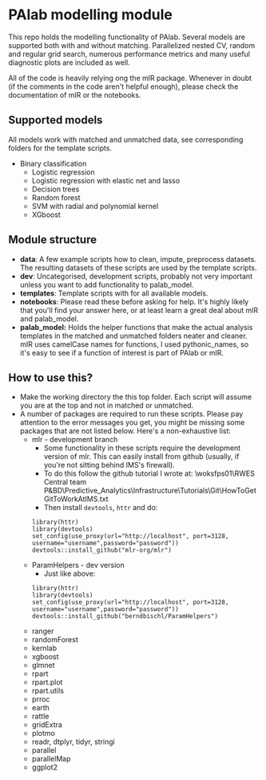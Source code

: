 # PAlab modelling module

This repo holds the modelling functionality of PAlab. Several models are supported both with and without matching. Parallelized nested CV, random and regular grid search, numerous performance metrics and many useful diagnostic plots are included as well.

All of the code is heavily relying ong the mlR package. Whenever in doubt (if the comments in the code aren't helpful enough), please check the documentation of mlR or the notebooks. 


## Supported models
All models work with matched and unmatched data, see corresponding folders for the template scripts.

* Binary classification
    * Logistic regression
    * Logistic regression with elastic net and lasso
    * Decision trees
    * Random forest
    * SVM with radial and polynomial kernel
    * XGboost


## Module structure

* __data__: A few example scripts how to clean, impute, preprocess datasets. The resulting datasets of these scripts are used by the template scripts.
* __dev__: Uncategorised, development scripts, probably not very important unless you want to add functionality to palab_model.
* __templates__: Template scripts with for all available models.
* __notebooks__: Please read these before asking for help. It's highly likely that you'll find your answer here, or at least learn a great deal about mlR and palab_model.
* __palab_model:__ Holds the helper functions that make the actual analysis templates in the matched and unmatched folders neater and cleaner. mlR uses camelCase names for functions, I used pythonic_names, so it's easy to see if a function of interest is part of PAlab or mlR.


## How to use this?
* Make the working directory the this top folder. Each script will assume you are at the top and  not in matched or unmatched. 
* A number of packages are required to run these scripts. Please pay attention to the error messages you get, you might be missing some packages that are not listed below. Here's a non-exhaustive list:
    * mlr - development branch
        * Some functionality in these scripts require the development version of mlr. This can easily install from github (usually, if you're not sitting behind IMS's firewall). 
        * To do this follow the github tutorial I wrote at: \\woksfps01\RWES Central team P&BD\Predictive_Analytics\Infrastructure\Tutorials\Git\HowToGetGitToWorkAtIMS.txt
        * Then install `devtools`, `httr` and do:
        ```
        library(httr)
        library(devtools)
        set_config(use_proxy(url="http://localhost", port=3128, username="username",password="password"))
        devtools::install_github("mlr-org/mlr")
        ```
    * ParamHelpers - dev version
        * Just like above:
        ```
        library(httr)
        library(devtools)
        set_config(use_proxy(url="http://localhost", port=3128, username="username",password="password"))
        devtools::install_github("berndbischl/ParamHelpers")
        ```
    * ranger
    * randomForest
    * kernlab
    * xgboost
    * glmnet
    * rpart
    * rpart.plot
    * rpart.utils
    * prroc
    * earth
    * rattle
    * gridExtra
    * plotmo
    * readr, dtplyr, tidyr, stringi 
    * parallel
    * parallelMap
    * ggplot2